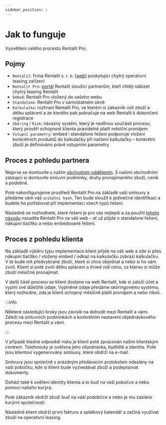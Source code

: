 ```yaml
---
sidebar_position: 1
---
```


# Jak to funguje

Vysvětlení celého procestu Rentalit Pro.

## Pojmy

- `Rentalit`: firma Rentalit s. r. o. [[web](https://rentalit.cz/)] poskytující chytrý operativní leasing zařízení
- `Rentalit Pro`: [portál](https://rentalitpro.cz/) Rentalit sloužící partnerům, kteří chtějí nabízet chytrý leasing Rentalit
- `Embed`: Rentalit Pro vložený do vašeho webu
- `Standalone`: Rentalit Pro v samostatném okně
- `Kalkulačka`: rozhraní Rentalit Pro, ve kterém si zákazník volí zboží a délku splácení a ze kterého pak pokračuje na web Rentalit k dokončení registrace
- `Skóring` / `Risk`: návazný systém, který je nedílnou součástí procesu, který prověří schopnost klienta pravidelně platit měsíční pronájem
- `Vstupní parametry`: embed i standalone řešení podporuje vložení konkrétních produktů do kalkulačky při načtení kalkulačky – konkrétní zboží je definováno právě vstupními parametry

## Proces z pohledu partnera

Nejprve se domluvíte s naším [obchodním oddělením](https://rentalitpro.cz/#kontakt). S našimi obchodními zástupci si domluvíte smluvní podmínky, druhy pronajímaného zboží, ceník a podobně.

Poté nakonfigurujeme prostředí Rentalit Pro na základě vaší smlouvy a předáme vám váš `unikátní hash`. Ten bude sloužit k jedinečné identifikaci a budete ho potřebovat při implementaci všech typů řešení.

Následně se rozhodnete, které řešení je pro vás nejlepší a za použití [tohoto návodu](../tutorial-implementace/uvod) nasadíte Rentalit Pro na váš web – ať už půjde o standalone řešení, nákupní tlačítko a nebo embedované řešení.

## Proces z pohledu klienta

Na základě výběru typu implementace klient přijde na váš web a zde si přes nákupní tlačítko / vložený embed / odkaz na kalkulačku zobrazí kalkulačku. V té bude mít předvybrané zboží, které si chce objednat a nebo si ho sám zvolí. Klient si poté zvolí délku splácení a ihned vidí cenu, za kterou si může zboží měsíčně pronajímat.

V další části procesu se klient dostane na web Rentalit, kde si založí účet a vyplní své důležité údaje. Vyplněné údaje předáme skóringovému systému, který rozhodne, zda je klient schopný měsíčně platit pronájem a nebo nikoli.

:::info

Některé následující kroky jsou závislé na dohodě mezi Rentalit a vámi. Záleží na smluvních podmínkách a konkrétním nastavení objednávkového procesu mezi Rentalit a vámi.

:::

V případě kladné odpovědi risku je klient poté zpracován naším klientským centrem. Telefonicky je ověřena jeho objednávka, bydliště a identita. Poté jsou klientovi vygenerovány smlouvy, které obdrží na e-mail.

Smlouvy jsou společně s prázdným předávacím protokolem odeslány na vaši pobočku, kde si klient bude vyzvedávat zboží a podepisovat dokumenty.

Dohází také k ověření identity klienta a to buď na vaší pobočce a nebo pomocí našeho kurýra.

Poté zákazník obdrží zboží buď na vaší podobčce a nebo je mu zasláno kurýrní společností.

Následně klient obdrží první fakturu a splátkový kalendář a začíná využívat zboží na operativní leasing.
